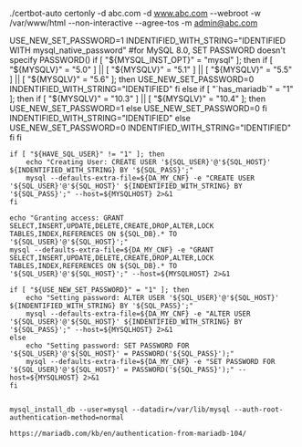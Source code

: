 ./certbot-auto certonly -d abc.com -d www.abc.com --webroot -w /var/www/html --non-interactive --agree-tos -m admin@abc.com


USE_NEW_SET_PASSWORD=1
	INDENTIFIED_WITH_STRING="IDENTIFIED WITH mysql_native_password"
	#for MySQL 8.0, SET PASSWORD doesn't specify PASSWORD()
	if [ "${MYSQL_INST_OPT}" = "mysql" ]; then
		if [ "${MYSQLV}" = "5.0" ] || [ "${MYSQLV}" = "5.1" ] || [ "${MYSQLV}" = "5.5" ] || [ "${MYSQLV}" = "5.6" ]; then
			USE_NEW_SET_PASSWORD=0
			INDENTIFIED_WITH_STRING="IDENTIFIED"
		fi
	else
		if [ "`has_mariadb`" = "1" ]; then
			if [ "${MYSQLV}" = "10.3" ] || [ "${MYSQLV}" = "10.4" ]; then
				USE_NEW_SET_PASSWORD=1
			else
				USE_NEW_SET_PASSWORD=0
			fi
			INDENTIFIED_WITH_STRING="IDENTIFIED"
		else
			USE_NEW_SET_PASSWORD=0
			INDENTIFIED_WITH_STRING="IDENTIFIED"
		fi
	fi

	if [ "${HAVE_SQL_USER}" != "1" ]; then
		echo "Creating User: CREATE USER '${SQL_USER}'@'${SQL_HOST}' ${INDENTIFIED_WITH_STRING} BY '${SQL_PASS}';"
		mysql --defaults-extra-file=${DA_MY_CNF} -e "CREATE USER '${SQL_USER}'@'${SQL_HOST}' ${INDENTIFIED_WITH_STRING} BY '${SQL_PASS}';" --host=${MYSQLHOST} 2>&1
	fi
	
	echo "Granting access: GRANT SELECT,INSERT,UPDATE,DELETE,CREATE,DROP,ALTER,LOCK TABLES,INDEX,REFERENCES ON ${SQL_DB}.* TO '${SQL_USER}'@'${SQL_HOST}';"
	mysql --defaults-extra-file=${DA_MY_CNF} -e "GRANT SELECT,INSERT,UPDATE,DELETE,CREATE,DROP,ALTER,LOCK TABLES,INDEX,REFERENCES ON ${SQL_DB}.* TO '${SQL_USER}'@'${SQL_HOST}';" --host=${MYSQLHOST} 2>&1
	
	if [ "${USE_NEW_SET_PASSWORD}" = "1" ]; then
		echo "Setting password: ALTER USER '${SQL_USER}'@'${SQL_HOST}' ${INDENTIFIED_WITH_STRING} BY '${SQL_PASS}';"
		mysql --defaults-extra-file=${DA_MY_CNF} -e "ALTER USER '${SQL_USER}'@'${SQL_HOST}' ${INDENTIFIED_WITH_STRING} BY '${SQL_PASS}';" --host=${MYSQLHOST} 2>&1
	else
		echo "Setting password: SET PASSWORD FOR '${SQL_USER}'@'${SQL_HOST}' = PASSWORD('${SQL_PASS}');"
		mysql --defaults-extra-file=${DA_MY_CNF} -e "SET PASSWORD FOR '${SQL_USER}'@'${SQL_HOST}' = PASSWORD('${SQL_PASS}');" --host=${MYSQLHOST} 2>&1
	fi
	

    mysql_install_db --user=mysql --datadir=/var/lib/mysql --auth-root-authentication-method=normal

    https://mariadb.com/kb/en/authentication-from-mariadb-104/
